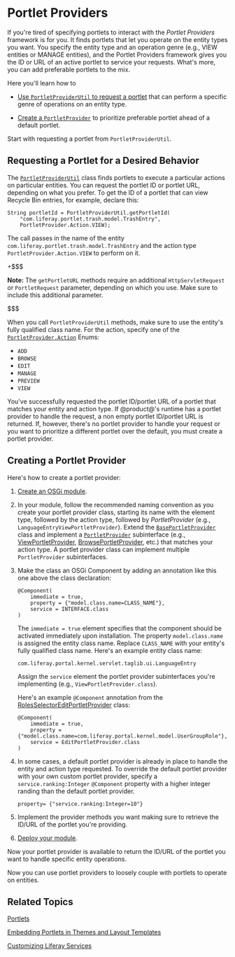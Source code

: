 # Portlet Providers [](id=portlet-providers)

If you're tired of specifying portlets to interact with the *Portlet Providers*
framework is for you. It finds portlets that let you operate on the entity types
you want. You specify the entity type and an operation genre (e.g., VIEW
entities or MANAGE entities), and the Portlet Providers framework gives you the
ID or URL of an active portlet to service your requests. What's more, you can
add preferable portlets to the mix. 

Here you'll learn how to

-   [Use `PortletProviderUtil` to request a portlet](#requesting-a-portlet-for-a-desired-behavior)
    that can perform a specific genre of operations on an entity type.  

-   [Create a `PortletProvider`](#creating-a-portlet-provider)
    to prioritize preferable portlet ahead of a default portlet. 

Start with requesting a portlet from `PortletProviderUtil`. 

## Requesting a Portlet for a Desired Behavior [](id=requesting-a-portlet-for-a-desired-behavior)

The
[`PortletProviderUtil`](@platform-ref@/7.1-latest/javadocs/portal-kernel/com/liferay/portal/kernel/portlet/PortletProviderUtil.html)
class finds portlets to execute a particular actions on particular entities. You
can request the portlet ID or portlet URL, depending on what you prefer. To get the ID of a portlet that can view Recycle Bin
entries, for example, declare this:

    String portletId = PortletProviderUtil.getPortletId(
        "com.liferay.portlet.trash.model.TrashEntry", 
        PortletProvider.Action.VIEW);

The call passes in the name of the entity
`com.liferay.portlet.trash.model.TrashEntry` and the action type
`PortletProvider.Action.VIEW` to perform on it. 

+$$$

**Note:** The `getPortletURL` methods require an additional `HttpServletRequest`
or `PortletRequest` parameter, depending on which you use. Make sure to include this additional parameter.

$$$

When you call `PortletProviderUtil` methods, make sure to use the entity's fully qualified class name. For the action, specify one of the 
[`PortletProvider.Action`](@platform-ref@/7.1-latest/javadocs/portal-kernel/com/liferay/portal/kernel/portlet/PortletProvider.Action.html)
Enums:

- `ADD`
- `BROWSE`
- `EDIT`
- `MANAGE`
- `PREVIEW`
- `VIEW`

You've successfully requested the portlet ID/portlet URL of a portlet that
matches your entity and action type. If @product@'s runtime has a portlet
provider to handle the request, a non empty portlet ID/portlet URL is returned.
If, however, there's no portlet provider to handle your request or you want to
prioritize a different portlet over the default, you must create a portlet
provider. 

## Creating a Portlet Provider [](id=creating-a-portlet-provider)

Here's how to create a portlet provider:

1.  [Create an OSGi module](/develop/tutorials/-/knowledge_base/7-1/starting-module-development#creating-a-module).

2.  In your module, follow the recommended naming convention as you create your 
    portlet provider class, starting its name with the element type, followed by
    the action type, followed by *PortletProvider* (e.g.,
    `LanguageEntryViewPortletProvider`). Extend the
    [`BasePortletProvider`](@platform-ref@/7.1-latest/javadocs/portal-kernel/com/liferay/portal/kernel/portlet/BasePortletProvider.html)
    class and implement a 
    [`PortletProvider`](https://docs.liferay.com/ce/portal/7.1-latest/javadocs/portal-kernel/com/liferay/portal/kernel/portlet/PortletProvider.html) 
    subinterface (e.g.,
    [ViewPortletProvider](@platform-ref@/7.1-latest/javadocs/portal-kernel/com/liferay/portal/kernel/portlet/ViewPortletProvider.html),
    [BrowsePortletProvider](@platform-ref@/7.1-latest/javadocs/portal-kernel/com/liferay/portal/kernel/portlet/BrowsePortletProvider.html),
    etc.) that matches your action type. A portlet provider class can implement 
    multiple `PortletProvider` subinterfaces. 

3.  Make the class an OSGi Component by adding an annotation like this one 
    above the class declaration: 

        @Component(
            immediate = true,
            property = {"model.class.name=CLASS_NAME"},
            service = INTERFACE.class
        )

    The `immediate = true` element specifies that the component should be
    activated immediately upon installation. The property `model.class.name` is
    assigned the entity class name. Replace `CLASS_NAME` with your entity's
    fully qualified class name. Here's an example entity class name: 

        com.liferay.portal.kernel.servlet.taglib.ui.LanguageEntry

    Assign the `service` element the portlet provider subinterfaces you're
    implementing (e.g., `ViewPortletProvider.class`).

    Here's an example `@Component` annotation from the
    [RolesSelectorEditPortletProvider](https://github.com/liferay/liferay-portal/blob/7.1.0-ga1/modules/apps/roles/roles-selector-web/src/main/java/com/liferay/roles/selector/web/internal/portlet/RolesSelectorEditPortletProvider.java#L26-L30)
    class:

        @Component(
            immediate = true,
            property = {"model.class.name=com.liferay.portal.kernel.model.UserGroupRole"},
            service = EditPortletProvider.class
        )

4.  In some cases, a default portlet provider is already in place to handle the 
	entity and action type requested. To override the default portlet provider 
	with your own custom portlet provider, specify a `service.ranking:Integer` 
	`@Component` property with a higher integer randing than the default portlet
	provider. 

        property= {"service.ranking:Integer=10"}

5.  Implement the provider methods you want making sure to retrieve the
    ID/URL of the portlet you're providing. 

6.  [Deploy your module](/develop/tutorials/-/knowledge_base/7-1/starting-module-development#building-and-deploying-a-module). 

Now your portlet provider is available to return the ID/URL of the portlet you
want to handle specific entity operations. 

Now you can use portlet providers to loosely couple with portlets to operate on
entities. 

## Related Topics [](id=related-topics)

[Portlets](/develop/tutorials/-/knowledge_base/7-1/portlets)

[Embedding Portlets in Themes and Layout Templates](/develop/tutorials/-/knowledge_base/7-1/embedding-portlets-in-themes-and-layout-templates)

[Customizing Liferay Services](/develop/tutorials/-/knowledge_base/7-1/customizing-liferay-services-service-wrappers)
